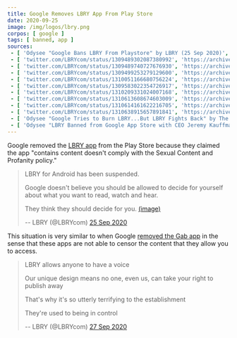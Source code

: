 ```yaml
---
title: Google Removes LBRY App From Play Store
date: 2020-09-25
image: /img/logos/lbry.png
corpos: [ google ]
tags: [ banned, app ]
sources:
 - [ 'Odysee "Google Bans LBRY From Playstore" by LBRY (25 Sep 2020)', 'https://odysee.com/@lbry:3f/googlebanslbry:7' ]
 - [ 'twitter.com/LBRYcom/status/1309489302087380992', 'https://archive.is/oVF6m' ]
 - [ 'twitter.com/LBRYcom/status/1309489740727676930', 'https://archive.is/z33E2' ]
 - [ 'twitter.com/LBRYcom/status/1309499253279129600', 'https://archive.is/2XQT6' ]
 - [ 'twitter.com/LBRYcom/status/1310051166680756224', 'https://archive.is/pBF40' ]
 - [ 'twitter.com/LBRYcom/status/1309583022354726917', 'https://archive.is/AMd8h' ]
 - [ 'twitter.com/LBRYcom/status/1310209331024007168', 'https://archive.is/uARnH' ]
 - [ 'twitter.com/LBRYcom/status/1310613608674603009', 'https://archive.is/AvDOH' ]
 - [ 'twitter.com/LBRYcom/status/1310614161622216705', 'https://archive.is/kmDig' ]
 - [ 'twitter.com/LBRYcom/status/1310638915657891841', 'https://archive.is/YZYav' ]
 - [ 'Odysee "Google Tries to Burn LBRY...But LBRY Fights Back" by The Corbett Report Official LBRY Channel (29 Sep 2020)', 'https://odysee.com/@corbettreport:0/lbryodysee:5' ]
 - [ 'Odysee "LBRY Banned from Google App Store with CEO Jeremy Kauffman" by TheAnarchast (28 Sep 2020)', 'https://odysee.com/@Anarchast:2/LBRY-Banned-from-Google-App-Store-with-CEO-Jeremy-Kauffman:e' ]
---
```


Google removed the [LBRY app](https://lbry.com/what) from the Play Store
because they claimed the app "contains content doesn't comply with the Sexual
Content and Profanity policy."
> LBRY for Android has been suspended.
>
> Google doesn't believe you should be allowed to decide for yourself about
> what you want to read, watch and hear.
>
> They think they should decide for you. [(image)](notice.jpg)
>
> -- LBRY (@LBRYcom) [25 Sep 2020](https://archive.is/oVF6m)

This situation is very similar to when Google [removed the Gab
app](/e/google-bans-gab-from-play-store-again/) in the sense that these
apps are not able to censor the content that they allow you to access.
> LBRY allows anyone to have a voice
>
> Our unique design means no one, even us, can take your right to publish away
>
> That's why it's so utterly terrifying to the establishment
>
> They're used to being in control
>
> -- LBRY (@LBRYcom) [27 Sep 2020](https://archive.is/uARnH)
